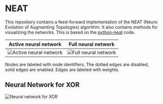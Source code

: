 # NEAT

This repository contains a feed-forward implementation of the NEAT (Neuro Evolution of Augmenting Topologies) algorithm. It also contains methods for visualizing the networks. This is based on the [python-neat](https://github.com/CodeReclaimers/neat-python) code.

| Active neural network | Full neural network |
|---|---|
| ![Active neural network](https://github.com/uzgit/neat-neural-networks/blob/master/images/network_2_active.svg) | ![Full neural network](https://github.com/uzgit/neat-neural-networks/blob/master/images/network_2_full.svg) |

Nodes are labeled with node identifiers. The dotted edges are disabled, solid edges are enabled. Edges are labeled with weights.

## Neural Network for XOR
![Neural network for XOR](https://github.com/uzgit/neat-neural-networks/blob/master/images/xor_network.svg)
